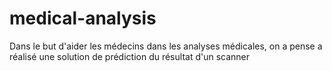 # medical-analysis
Dans le but d'aider les médecins dans les analyses médicales, on a pense a réalisé une solution de prédiction du résultat d'un scanner
